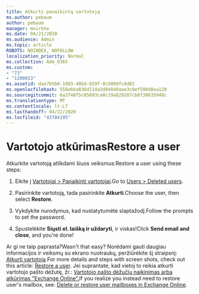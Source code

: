 ```yaml
---
title: Atkurti panaikintą vartotoją
ms.author: pebaum
author: pebaum
manager: mnirkhe
ms.date: 04/21/2020
ms.audience: Admin
ms.topic: article
ROBOTS: NOINDEX, NOFOLLOW
localization_priority: Normal
ms.collection: Adm_O365
ms.custom:
- "73"
- "1200013"
ms.assetid: dae7b5b0-1003-40bd-b59f-8c5009fc8d82
ms.openlocfilehash: 558ebba836d114a3d04848aae3c0ef598d8ea120
ms.sourcegitcommit: 6a3748f5c05693ca0c19a829287cb8f30635940c
ms.translationtype: MT
ms.contentlocale: lt-LT
ms.lasthandoff: 04/22/2020
ms.locfileid: "43784195"
---
```

# <a name="restore-a-user"></a><span data-ttu-id="9e022-102">Vartotojo atkūrimas</span><span class="sxs-lookup"><span data-stu-id="9e022-102">Restore a user</span></span>

<span data-ttu-id="9e022-103">Atkurkite vartotoją atlikdami šiuos veiksmus:</span><span class="sxs-lookup"><span data-stu-id="9e022-103">Restore a user using these steps:</span></span>
  
1. <span data-ttu-id="9e022-104">Eikite į [Vartotojai \> Panaikinti vartotojai](https://admin.microsoft.com/adminportal/home#/deletedusers).</span><span class="sxs-lookup"><span data-stu-id="9e022-104">Go to [Users \> Deleted users](https://admin.microsoft.com/adminportal/home#/deletedusers).</span></span>

2. <span data-ttu-id="9e022-105">Pasirinkite vartotoją, tada pasirinkite **Atkurti**.</span><span class="sxs-lookup"><span data-stu-id="9e022-105">Choose the user, then select **Restore**.</span></span>

3. <span data-ttu-id="9e022-106">Vykdykite nurodymus, kad nustatytumėte slaptažodį.</span><span class="sxs-lookup"><span data-stu-id="9e022-106">Follow the prompts to set the password.</span></span>

4. <span data-ttu-id="9e022-107">Spustelėkite **Siųsti el. laišką ir uždaryti**, ir viskas!</span><span class="sxs-lookup"><span data-stu-id="9e022-107">Click **Send email and close**, and you're done!</span></span>

<span data-ttu-id="9e022-108">Ar gi ne taip paprasta?</span><span class="sxs-lookup"><span data-stu-id="9e022-108">Wasn't that easy?</span></span> <span data-ttu-id="9e022-109">Norėdami gauti daugiau informacijos ir veiksmų su ekrano nuotraukų, peržiūrėkite šį straipsnį: [Atkurti vartotoją](https://docs.microsoft.com/office365/admin/add-users/restore-user).</span><span class="sxs-lookup"><span data-stu-id="9e022-109">For more details and steps with screen shots, check out this article: [Restore a user](https://docs.microsoft.com/office365/admin/add-users/restore-user).</span></span> <span data-ttu-id="9e022-110">Jei suprantate, kad vietoj to reikia atkurti vartotojo pašto dėžutę, žr.: [Vartotojo pašto dėžučių naikinimas arba atkūrimas "Exchange Online".](https://docs.microsoft.com/exchange/recipients-in-exchange-online/delete-or-restore-mailboxes)</span><span class="sxs-lookup"><span data-stu-id="9e022-110">If you realize you instead need to restore user's mailbox, see: [Delete or restore user mailboxes in Exchange Online](https://docs.microsoft.com/exchange/recipients-in-exchange-online/delete-or-restore-mailboxes).</span></span>